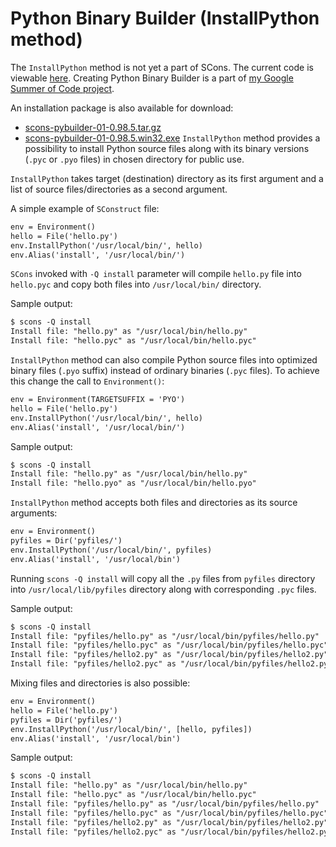 

# Python Binary Builder (InstallPython method)

The `InstallPython` method is not yet a part of SCons. The current code is viewable [here](http://scons.tigris.org/source/browse/scons/branches/py-builder/). Creating Python Binary Builder is a part of [my Google Summer of Code project](http://www.scons.org/wiki/GSoC2008/MatiGruca). 

An installation package is also available for download: 

* [scons-pybuilder-01-0.98.5.tar.gz](scons-pybuilder-01-0.98.5.tar.gz) 
* [scons-pybuilder-01-0.98.5.win32.exe](scons-pybuilder-01-0.98.5.win32.exe) 
`InstallPython` method provides a possibility to install Python source files along with its binary versions (`.pyc` or `.pyo` files) in chosen directory for public use. 

`InstallPython` takes target (destination) directory as its first argument and a list of source files/directories as a second argument. 

A simple example of `SConstruct` file: 


```txt
env = Environment()
hello = File('hello.py')
env.InstallPython('/usr/local/bin/', hello)
env.Alias('install', '/usr/local/bin/')
```
`SCons` invoked with `-Q install` parameter will compile `hello.py` file into `hello.pyc` and copy both files into `/usr/local/bin/` directory. 

Sample output: 


```txt
$ scons -Q install
Install file: "hello.py" as "/usr/local/bin/hello.py"
Install file: "hello.pyc" as "/usr/local/bin/hello.pyc"
```
`InstallPython` method can also compile Python source files into optimized binary files (`.pyo` suffix) instead of ordinary binaries (`.pyc` files). To achieve this change the call to `Environment()`: 


```txt
env = Environment(TARGETSUFFIX = 'PYO')
hello = File('hello.py')
env.InstallPython('/usr/local/bin/', hello)
env.Alias('install', '/usr/local/bin/')
```
Sample output: 


```txt
$ scons -Q install
Install file: "hello.py" as "/usr/local/bin/hello.py"
Install file: "hello.pyo" as "/usr/local/bin/hello.pyo"
```
`InstallPython` method accepts both files and directories as its source arguments: 


```txt
env = Environment()
pyfiles = Dir('pyfiles/')
env.InstallPython('/usr/local/bin/', pyfiles)
env.Alias('install', '/usr/local/bin')
```
Running `scons -Q install` will copy all the `.py` files from `pyfiles` directory into `/usr/local/lib/pyfiles` directory along with corresponding `.pyc` files. 

Sample output: 


```txt
$ scons -Q install
Install file: "pyfiles/hello.py" as "/usr/local/bin/pyfiles/hello.py"
Install file: "pyfiles/hello.pyc" as "/usr/local/bin/pyfiles/hello.pyc"
Install file: "pyfiles/hello2.py" as "/usr/local/bin/pyfiles/hello2.py"
Install file: "pyfiles/hello2.pyc" as "/usr/local/bin/pyfiles/hello2.pyc"
```
Mixing files and directories is also possible: 


```txt
env = Environment()
hello = File('hello.py')
pyfiles = Dir('pyfiles/')
env.InstallPython('/usr/local/bin/', [hello, pyfiles])
env.Alias('install', '/usr/local/bin')
```
Sample output: 


```txt
$ scons -Q install
Install file: "hello.py" as "/usr/local/bin/hello.py"
Install file: "hello.pyc" as "/usr/local/bin/hello.pyc"
Install file: "pyfiles/hello.py" as "/usr/local/bin/pyfiles/hello.py"
Install file: "pyfiles/hello.pyc" as "/usr/local/bin/pyfiles/hello.pyc"
Install file: "pyfiles/hello2.py" as "/usr/local/bin/pyfiles/hello2.py"
Install file: "pyfiles/hello2.pyc" as "/usr/local/bin/pyfiles/hello2.pyc"
```